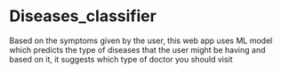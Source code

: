 # Diseases_classifier
Based on the symptoms given by the user, this web app uses ML model which predicts the type of diseases that the user might be having and based on it, it suggests which type of doctor you should visit
